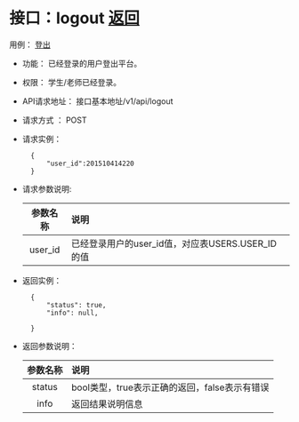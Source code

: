 ﻿
# 接口：logout  [返回](../README.md)
用例： [登出](../用例/登出.md)

- 功能：
    已经登录的用户登出平台。
    
- 权限：
    学生/老师已经登录。    
    
- API请求地址： 
    接口基本地址/v1/api/logout

- 请求方式 ：
    POST

- 请求实例：

        {
            "user_id":201510414220
        }
        
- 请求参数说明:        

  |参数名称|说明|
  |:---------:|:--------------------------------------------------------|      
  |user_id|已经登录用户的user_id值，对应表USERS.USER_ID的值|
  
- 返回实例：

        {         
            "status": true,
            "info": null,    

        }
 
- 返回参数说明：    
 
  |参数名称|说明|
  |:---------:|:--------------------------------------------------------|      
  |status|bool类型，true表示正确的返回，false表示有错误|
  |info|返回结果说明信息|


